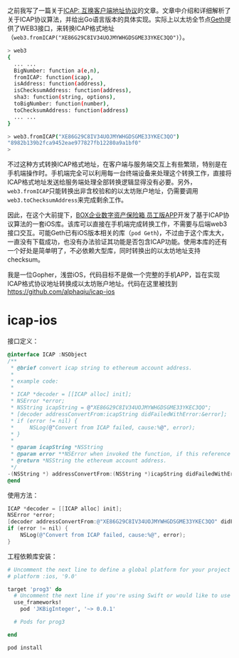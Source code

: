 
之前我写了一篇关于[ICAP: 互换客户端地址协议](https://segmentfault.com/a/1190000015143188)的文章。文章中介绍和详细解析了关于ICAP协议算法，并给出Go语言版本的具体实现。实际上以太坊全节点[Geth](https://github.com/ethereum/go-ethereum)提供了WEB3接口，来转换ICAP格式地址（`web3.fromICAP("XE86G29C8IV34UOJMYWHGDSGME33YKEC3QO")`）。

```bash
> web3
{
  ... ...
  BigNumber: function a(e,n),
  fromICAP: function(icap),
  isAddress: function(address),
  isChecksumAddress: function(address),
  sha3: function(string, options),
  toBigNumber: function(number),
  toChecksumAddress: function(address)
  ... ...
}

> web3.fromICAP("XE86G29C8IV34UOJMYWHGDSGME33YKEC3QO")
"8982b139b2fca9452eae977827fb12280a9a1bf0"
>
```

不过这种方式转换ICAP格式地址，在客户端与服务端交互上有些繁琐，特别是在手机端操作时。手机端完全可以利用每一台终端设备来处理这个转换工作，直接将ICAP格式地址发送给服务端处理全部转换逻辑显得没有必要。另外，`web3.fromICAP`只能转换出非含校验和的以太坊账户地址，仍需要调用`web3.toChecksumAddress`来完成剩余工作。

因此，在这个大前提下，[BOX企业数字资产保险箱 员工版APP](https://github.com/boxproject/box-Staff-Manager)开发了基于ICAP协议算法的一套iOS库。该库可以直接在手机端完成转换工作，不需要与后端web3接口交互。可能Geth已有iOS版本相关的库（`pod Geth`)，不过由于这个库太大，一直没有下载成功，也没有办法验证其功能是否包含ICAP功能。使用本库的还有一个好处是简单明了，不必依赖大型库，同时转换出的以太坊地址支持checksum。

我是一位Gopher，浅尝iOS，代码目标不是做一个完整的手机APP，旨在实现ICAP格式协议地址转换成以太坊账户地址。代码在这里被找到 https://github.com/alphaqiu/icap-ios

# icap-ios

接口定义：

```objective-c
@interface ICAP :NSObject
/**
 * @brief convert icap string to ethereum account address.
 *
 * example code:
 *
 * ICAP *decoder = [[ICAP alloc] init];
 * NSError *error;
 * NSString icapString = @"XE86G29C8IV34UOJMYWHGDSGME33YKEC3QO";
 * [decoder addressConvertFrom:icapString didFailedWithError:&error];
 * if (error != nil) {
 *     NSLog(@"Convert from ICAP failed, cause:%@", error);
 * }
 *
 * @param icapString *NSString
 * @param error **NSError when invoked the function, if this reference error not nil, then the renturn string is nil.
 * @return *NSString the ethereum account address.
 */
-(NSString *) addressConvertFrom:(NSString *)icapString didFailedWithError:(NSError **)error;
@end
```

使用方法：

```objective-c
ICAP *decoder = [[ICAP alloc] init];
NSError *error;
[decoder addressConvertFrom:@"XE86G29C8IV34UOJMYWHGDSGME33YKEC3QO" didFailedWithError:&error];
if (error != nil) {
    NSLog(@"Convert from ICAP failed, cause:%@", error);
}
```

工程依赖库安装：

```ruby
# Uncomment the next line to define a global platform for your project
# platform :ios, '9.0'

target 'prog3' do
  # Uncomment the next line if you're using Swift or would like to use dynamic frameworks
  use_frameworks!
    pod 'JKBigInteger', '~> 0.0.1'

  # Pods for prog3

end
```

```bash
pod install
```

